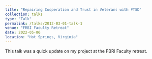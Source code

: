 ```yaml
---
title: "Repairing Cooperation and Trust in Veterans with PTSD"
collection: talks
type: "Talk"
permalink: /talks/2012-03-01-talk-1
venue: "FRBI Faculty Retreat"
date: 2022-05-06
location: "Hot Springs, Virginia"
---
```


This talk was a quick update on my project at the FBRI Faculty retreat.
